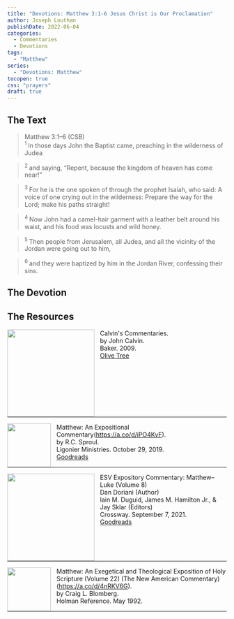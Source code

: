 ```yaml
---
title: "Devotions: Matthew 3:1-6 Jesus Christ is Our Proclamation"
author: Joseph Louthan
publishDate: 2022-06-04
categories:
  - Commentaries
  - Devotions
tags:
  - "Matthew"
series:
  - "Devotions: Matthew"
tocopen: true
css: "prayers"
draft: true
---
```

## The Text

>Matthew 3:1–6 (CSB)  
><sup> 1 </sup> In those days John the Baptist came, preaching in the wilderness of Judea 

><sup> 2 </sup> and saying, “Repent, because the kingdom of heaven has come near!” 

><sup> 3 </sup> For he is the one spoken of through the prophet Isaiah, who said: A voice of one crying out in the wilderness: Prepare the way for the Lord; make his paths straight! 

><sup> 4 </sup> Now John had a camel-hair garment with a leather belt around his waist, and his food was locusts and wild honey. 

><sup> 5 </sup> Then people from Jerusalem, all Judea, and all the vicinity of the Jordan were going out to him, 

><sup> 6 </sup> and they were baptized by him in the Jordan River, confessing their sins.

## The Devotion




## The Resources

<p style="clear:both;">

<img src="/images/resources/commentary-calvin-set.png" align="left" width="200" style="padding-right: 10px" />Calvin's Commentaries.  
by John Calvin.  
Baker. 2009.  
[Olive Tree](https://www.olivetree.com/store/product.php?productid=17517)

<p style="clear:both;">

---

<img src="/images/resources/commentary-matthew-sproul.jpg" align="left" width="100" style="padding-right: 10px" />Matthew: An Expositional Commentary(https://a.co/d/iPO4KvF).  
by R.C. Sproul.  
Ligonier Ministries. October 29, 2019.  
[Goodreads](https://www.goodreads.com/book/show/14453116-matthew?ac=1&from_search=true&qid=1gLpP1i9jq&rank=1)

<p style="clear:both;">

---

<img src="/images/resources/commentary-esv-expository-set.jpg" align="left" width="200" style="padding-right: 10px" />ESV Expository Commentary: Matthew–Luke (Volume 8)  
Dan Doriani (Author)  
Iain M. Duguid, James M. Hamilton Jr., & Jay Sklar (Editors)  
Crossway. September 7, 2021.  
[Goodreads](https://www.goodreads.com/book/show/50611048-esv-expository-commentary-volume-8?ac=1&from_search=true&qid=KXgplk0Joa&rank=1)

<p style="clear:both;">

---

<img src="/images/resources/commentary-matthew-nac-blomberg.jpg" align="left" width="100" style="padding-right: 10px" />Matthew: An Exegetical and Theological Exposition of Holy Scripture (Volume 22) (The New American Commentary)(https://a.co/d/4nRKV6G).  
by Craig L. Blomberg.  
Holman Reference. May 1992.

<p style="clear:both;">

---



